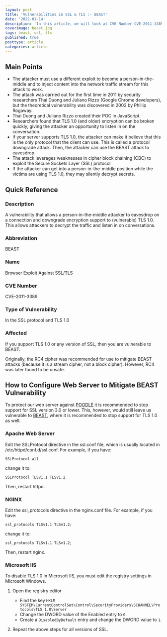 ```yaml
---
layout: post
title: 'Vulnerabilities in SSL & TLS :- BEAST'
date: '2022-01-14'
description: 'In this article, we will look at CVE Number CVE-2011-3389, also known as BEAST. BEAST, or Browser Exploit Against SSL/TLS, is a largely theoretical attack that requires a person-in-the-middle to eavesdrop on a connection and downgrade encryption support to (vulnerable) TLS 1.0. This allows attackers to decrypt the traffic and listen in on conversations.'
coverimage: beast.jpg
tags: beast, ssl, tls
published: true
posttype: article
categories: article
---
```

## Main Points 

- The attacker must use a different exploit to become a person-in-the-middle and to inject content into the network traffic stream for this attack to work.
- The attack was carried out for the first time in 2011 by security researchers Thai Duong and Juliano Rizzo (Google Chrome developers), but the theoretical vulnerability was discovered in 2002 by Phillip Rogaway.
- Thai Duong and Juliano Rizzo created their POC in JavaScript.
- Researchers found that TLS 1.0 (and older) encryption can be broken quickly, giving the attacker an opportunity to listen in on the conversation.
- If your server supports TLS 1.0, the attacker can make it believe that this is the only protocol that the client can use. This is called a protocol downgrade attack. Then, the attacker can use the BEAST attack to eavesdrop.
- The attack leverages weaknesses in cipher block chaining (CBC) to exploit the Secure Sockets Layer (SSL) protocol
- If the attacker can get into a person-in-the-middle position while the victims are using TLS 1.0, they may silently decrypt secrets.

## Quick Reference

### Description

A vulnerability that allows a person-in-the-middle attacker to eavesdrop on a connection and downgrade encryption support to (vulnerable) TLS 1.0. This allows attackers to decrypt the traffic and listen in on conversations.

### Abbreviation

BEAST

### Name

Browser Exploit Against SSL/TLS

### CVE Number

CVE-2011-3389

### Type of Vulnerability

In the SSL protocol and TLS 1.0

### Affected

If you support TLS 1.0 or any version of SSL, then you are vulnerable to BEAST. 

Originally, the RC4 cipher was recommended for use to mitigate BEAST attacks (because it is a stream cipher, not a block cipher). However, RC4 was later found to be unsafe.

## How to Configure Web Server to Mitigate BEAST Vulnerability

To protect our web server against [POODLE](https://evilsaint.com/article/vulnerabilities-ssl-tls-poodle/) it is recommended to stop support for SSL version 3.0 or lower. This, however, would still leave us vulnerable to [BEAST](https://evilsaint.com/article/vulnerabilities-ssl-tls-beast/), where it is recommended to stop support for TLS 1.0 as well. 

### Apache Web Server

Edit the SSLProtocol directive in the ssl.conf file, which is usually located in /etc/httpd/conf.d/ssl.conf. For example, if you have:
```
SSLProtocol all
```

change it to:
```
SSLProtocol TLSv1.1 TLSv1.2
```
Then, restart httpd.

### NGINX

Edit the ssl_protocols directive in the nginx.conf file. For example, if you have:
```
ssl_protocols TLSv1.1 TLSv1.2;
```

change it to:
```
ssl_protocols TLSv1.1 TLSv1.2;
```

Then, restart nginx.

### Microsoft IIS

To disable TLS 1.0 in Microsoft IIS, you must edit the registry settings in Microsoft Windows.

1. Open the registry editor
	* Find the key `HKLM SYSTEM\CurrentControlSet\Control\SecurityProviders\SCHANNEL\Protocols\TLS 1.0\Server`
	* Change the DWORD value of the Enabled entry to `0`.
	* Create a `DisabledByDefault` entry and change the DWORD value to `1`.

2. Repeat the above steps for all versions of SSL.